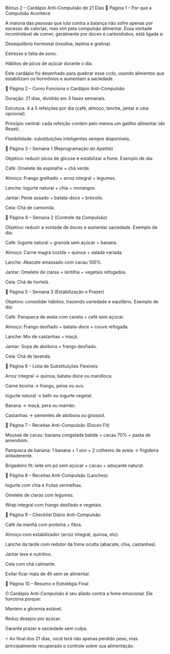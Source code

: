 Bônus 2 – Cardápio Anti-Compulsão de 21 Dias
📄 Página 1 – Por que a Compulsão Acontece

A maioria das pessoas que luta contra a balança não sofre apenas por excesso de calorias, mas sim pela compulsão alimentar.
Essa vontade incontrolável de comer, geralmente por doces e carboidratos, está ligada a:

Desequilíbrio hormonal (insulina, leptina e grelina).

Estresse e falta de sono.

Hábitos de picos de açúcar durante o dia.

Este cardápio foi desenhado para quebrar esse ciclo, usando alimentos que estabilizam os hormônios e aumentam a saciedade.

📄 Página 2 – Como Funciona o Cardápio Anti-Compulsão

Duração: 21 dias, dividido em 3 fases semanais.

Estrutura: 4 a 5 refeições por dia (café, almoço, lanche, jantar e ceia opcional).

Princípio central: cada refeição contém pelo menos um gatilho alimentar (do Reset).

Flexibilidade: substituições inteligentes sempre disponíveis.

📄 Página 3 – Semana 1 (Reprogramação do Apetite)

Objetivo: reduzir picos de glicose e estabilizar a fome.
Exemplo de dia:

Café: Omelete de espinafre + chá verde.

Almoço: Frango grelhado + arroz integral + legumes.

Lanche: Iogurte natural + chia + morangos.

Jantar: Peixe assado + batata-doce + brócolis.

Ceia: Chá de camomila.

📄 Página 4 – Semana 2 (Controle da Compulsão)

Objetivo: reduzir a vontade de doces e aumentar saciedade.
Exemplo de dia:

Café: Iogurte natural + granola sem açúcar + banana.

Almoço: Carne magra cozida + quinoa + salada variada.

Lanche: Abacate amassado com cacau 100%.

Jantar: Omelete de claras + lentilha + vegetais refogados.

Ceia: Chá de hortelã.

📄 Página 5 – Semana 3 (Estabilização e Prazer)

Objetivo: consolidar hábitos, trazendo variedade e equilíbrio.
Exemplo de dia:

Café: Panqueca de aveia com canela + café sem açúcar.

Almoço: Frango desfiado + batata-doce + couve refogada.

Lanche: Mix de castanhas + maçã.

Jantar: Sopa de abóbora + frango desfiado.

Ceia: Chá de lavanda.

📄 Página 6 – Lista de Substituições Flexíveis

Arroz integral → quinoa, batata-doce ou mandioca.

Carne bovina → frango, peixe ou ovo.

Iogurte natural → kefir ou iogurte vegetal.

Banana → maçã, pera ou mamão.

Castanhas → sementes de abóbora ou girassol.

📄 Página 7 – Receitas Anti-Compulsão (Doces Fit)

Mousse de cacau: banana congelada batida + cacau 70% + pasta de amendoim.

Panqueca de banana: 1 banana + 1 ovo + 2 colheres de aveia → frigideira antiaderente.

Brigadeiro fit: leite em pó sem açúcar + cacau + adoçante natural.

📄 Página 8 – Receitas Anti-Compulsão (Lanches)

Iogurte com chia e frutas vermelhas.

Omelete de claras com legumes.

Wrap integral com frango desfiado e vegetais.

📄 Página 9 – Checklist Diário Anti-Compulsão

 Café da manhã com proteína + fibra.

 Almoço com estabilizador (arroz integral, quinoa, etc).

 Lanche da tarde com redutor da fome oculta (abacate, chia, castanhas).

 Jantar leve e nutritivo.

 Ceia com chá calmante.

 Evitar ficar mais de 4h sem se alimentar.

📄 Página 10 – Resumo e Estratégia Final

O Cardápio Anti-Compulsão é seu aliado contra a fome emocional. Ele funciona porque:

Mantém a glicemia estável.

Reduz desejos por açúcar.

Garante prazer e saciedade sem culpa.

⚡ Ao final dos 21 dias, você terá não apenas perdido peso, mas principalmente recuperado o controle sobre sua alimentação.